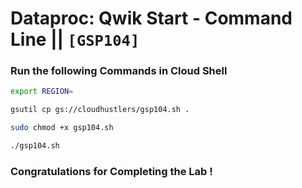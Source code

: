 # Dataproc: Qwik Start - Command Line || `[GSP104]`

### Run the following Commands in Cloud Shell

```bash
export REGION=
```

```bash
gsutil cp gs://cloudhustlers/gsp104.sh .

sudo chmod +x gsp104.sh

./gsp104.sh
```

### Congratulations for Completing the Lab !
